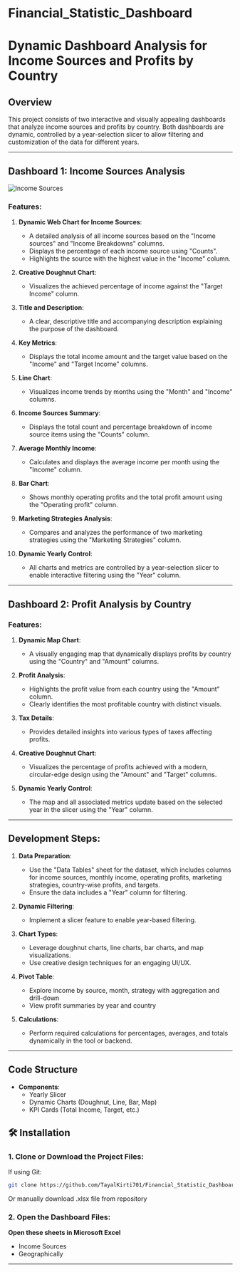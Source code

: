 # Financial_Statistic_Dashboard


# Dynamic Dashboard Analysis for Income Sources and Profits by Country

## Overview
This project consists of two interactive and visually appealing dashboards that analyze income sources and profits by country. Both dashboards are dynamic, controlled by a year-selection slicer to allow filtering and customization of the data for different years.

---

## Dashboard 1: Income Sources Analysis
![Income Sources](https://github.com/TayalKirti701/Financial_Statistic_Dashboard/raw/main/Images/Income_Sources.png)
### Features:
1. **Dynamic Web Chart for Income Sources**:
   - A detailed analysis of all income sources based on the "Income sources" and "Income Breakdowns" columns.
   - Displays the percentage of each income source using "Counts".
   - Highlights the source with the highest value in the "Income" column.

2. **Creative Doughnut Chart**:
   - Visualizes the achieved percentage of income against the "Target Income" column.

3. **Title and Description**:
   - A clear, descriptive title and accompanying description explaining the purpose of the dashboard.

4. **Key Metrics**:
   - Displays the total income amount and the target value based on the "Income" and "Target Income" columns.

5. **Line Chart**:
   - Visualizes income trends by months using the "Month" and "Income" columns.

6. **Income Sources Summary**:
   - Displays the total count and percentage breakdown of income source items using the "Counts" column.

7. **Average Monthly Income**:
   - Calculates and displays the average income per month using the "Income" column.

8. **Bar Chart**:
   - Shows monthly operating profits and the total profit amount using the "Operating profit" column.

9. **Marketing Strategies Analysis**:
   - Compares and analyzes the performance of two marketing strategies using the "Marketing Strategies" column.

10. **Dynamic Yearly Control**:
    - All charts and metrics are controlled by a year-selection slicer to enable interactive filtering using the "Year" column.

---

## Dashboard 2: Profit Analysis by Country

### Features:
1. **Dynamic Map Chart**:
   - A visually engaging map that dynamically displays profits by country using the "Country" and "Amount" columns.

2. **Profit Analysis**:
   - Highlights the profit value from each country using the "Amount" column.
   - Clearly identifies the most profitable country with distinct visuals.

3. **Tax Details**:
   - Provides detailed insights into various types of taxes affecting profits.

4. **Creative Doughnut Chart**:
   - Visualizes the percentage of profits achieved with a modern, circular-edge design using the "Amount" and "Target" columns.

5. **Dynamic Yearly Control**:
   - The map and all associated metrics update based on the selected year in the slicer using the "Year" column.

---

## Development Steps:
1. **Data Preparation**:
   - Use the "Data Tables" sheet for the dataset, which includes columns for income sources, monthly income, operating profits, marketing strategies, country-wise profits, and targets.
   - Ensure the data includes a "Year" column for filtering.

2. **Dynamic Filtering**:
   - Implement a slicer feature to enable year-based filtering.

3. **Chart Types**:
   - Leverage doughnut charts, line charts, bar charts, and map visualizations.
   - Use creative design techniques for an engaging UI/UX.
  
4. **Pivot Table**:
    - Explore income by source, month, strategy with aggregation and drill-down
    - View profit summaries by year and country

4. **Calculations**:
   - Perform required calculations for percentages, averages, and totals dynamically in the tool or backend.

---

## Code Structure

- **Components**:
  - Yearly Slicer
  - Dynamic Charts (Doughnut, Line, Bar, Map)
  - KPI Cards (Total Income, Target, etc.)


## 🛠 Installation

### 1. Clone or Download the Project Files:
If using Git:
```bash
git clone https://github.com/TayalKirti701/Financial_Statistic_Dashboard.git
```

Or manually download .xlsx file from repository

### 2. Open the Dashboard Files:
  **Open these sheets in Microsoft Excel**
  - Income Sources
  - Geographically


---

